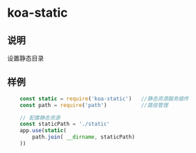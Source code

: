 

# koa-static
## 说明
设置静态目录
## 样例
```js
    const static = require('koa-static')   //静态资源服务插件
    const path = require('path')           //路径管理

    // 配置静态资源
    const staticPath = './static'
    app.use(static(
        path.join( __dirname, staticPath)
    ))
```